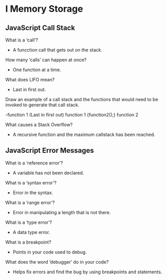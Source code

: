 # I Memory Storage

## JavaScript Call Stack

What is a ‘call’?

- A funcction call that gets out on the stack.

How many ‘calls’ can happen at once?

- One function at a time.

What does LIFO mean?

- Last in first out.

Draw an example of a call stack and the functions that would need to be invoked to generate that call stack.

-function 1 (Last in first out) function 1 {function2();}
 function 2

What causes a Stack Overflow?

- A recursive function and the maximum callstack has been reached.

## JavaScript Error Messages

What is a ‘reference error’?

- A variable has not been declared.

What is a ‘syntax error’?

- Error in the syntax.

What is a ‘range error’?

- Error in manipulating a length that is not there.

What is a ‘type error’?

- A data type error.

What is a breakpoint?

- Points in your code used to debug.

What does the word ‘debugger’ do in your code?

- Helps fix errors and find the bug by using breakpoints and statements.
